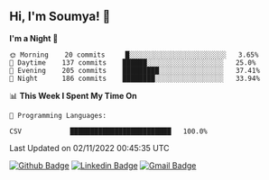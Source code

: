 ## Hi, I'm Soumya! 👋

<!--START_SECTION:waka-->
**I'm a Night 🦉** 

```text
🌞 Morning    20 commits     █░░░░░░░░░░░░░░░░░░░░░░░░   3.65% 
🌆 Daytime    137 commits    ██████░░░░░░░░░░░░░░░░░░░   25.0% 
🌃 Evening    205 commits    █████████░░░░░░░░░░░░░░░░   37.41% 
🌙 Night      186 commits    ████████░░░░░░░░░░░░░░░░░   33.94%

```


📊 **This Week I Spent My Time On** 

```text
💬 Programming Languages: 

CSV            █████████████████████████   100.0%
```


 Last Updated on 02/11/2022 00:45:35 UTC
<!--END_SECTION:waka-->

[![Github Badge](https://img.shields.io/badge/-rubyruins-grey?style=for-the-badge&logo=github&logoColor=white&link=https://github.com/rubyruins/)](https://www.github.com/rubyruins/) 
[![Linkedin Badge](https://img.shields.io/badge/-Soumya%20Parekh-0072b1?style=for-the-badge&logo=Linkedin&logoColor=white&link=https://www.linkedin.com/in/Soumya-Parekh/)](https://www.linkedin.com/in/Soumya-Parekh/) 
[![Gmail Badge](https://img.shields.io/badge/-soumyaparekh.me@gmail.com-c14438?style=for-the-badge&logo=Gmail&logoColor=white&link=mailto:soumyaparekh.me@gmail.com)](mailto:soumyaparekh.me@gmail.com) 
